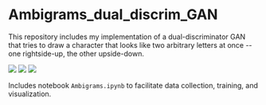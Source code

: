 # Ambigrams_dual_discrim_GAN

This repository includes my implementation of a dual-discriminator GAN that tries to draw a character that looks like two arbitrary letters at once -- one rightside-up, the other upside-down.

![](https://github.com/jdowner212/Ambigrams_dual_discrim_GAN/blob/main/sample_images/AB/AB_9_img_9.png)
![](https://github.com/jdowner212/Ambigrams_dual_discrim_GAN/blob/main/sample_images/ZE/ZE_26_img_21.png)
![](https://github.com/jdowner212/Ambigrams_dual_discrim_GAN/blob/main/sample_images/RS/RS_1_img_1.png)

Includes notebook `Ambigrams.ipynb` to facilitate data collection, training, and visualization.

